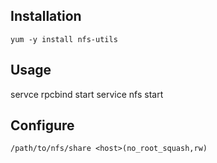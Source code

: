 ## Installation
```
yum -y install nfs-utils
```
## Usage
servce rpcbind start
service nfs start


## Configure
```
/path/to/nfs/share <host>(no_root_squash,rw)
```
